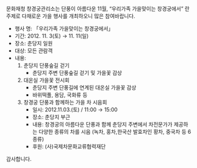 문화재청 창경궁관리소는 단풍이 아름다운 11월, “우리가족 가을맞이는 창경궁에서” 란 주제로 다채로운 가을 행사를 개최하오니 많은 참여바랍니다.   
- 행사 명: 「우리가족 가을맞이는 창경궁에서」  
- 기간: 2012. 11. 3(토) → 11. 11(일)  
- 장소: 춘당지 일원  
- 대상: 모든 관람객  
- 내용: 
  1. 춘당지 단풍숲길 걷기
     - 춘당지 주변 단풍숲길 걷기 및 가을꽃 감상
  2. 대온실 가을꽃 전시회
     - 춘당지 주변 단풍길에 연계된 대온실 가을꽃 감상
     - 바위떡풀, 용담, 국화류 등
  3. 창경궁 단풍과 함께하는 가을 차 시음회
     - 일시: 2012.11.03.(토) / 11:00 → 15:00
     - 장소: 춘당지 부근
     - 내용: 창경궁의 아름다운 단풍과 함께 춘당지 주변에서 차전문가가 제공하는 다양한 종류의 차를 시음 (녹차, 홍차,한국산 발효차인 황차, 중국차 등 6종류)
     - 후원: (사)국제차문화교류협력재단

감사합니다.